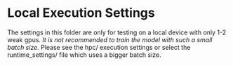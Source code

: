 # Local Execution Settings

The settings in this folder are only for testing on a local device with only 1-2 weak gpus. *It is not recommended to train the model with such a small batch size.* Please see the hpc/ execution settings or select the runtime_settings/ file which uses a bigger batch size.